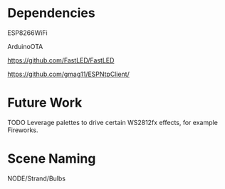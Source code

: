 # Dependencies

ESP8266WiFi

ArduinoOTA

https://github.com/FastLED/FastLED

https://github.com/gmag11/ESPNtpClient/

# Future Work

TODO Leverage palettes to drive certain WS2812fx effects, for example Fireworks.

# Scene Naming

NODE/Strand/Bulbs


